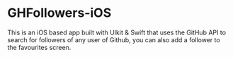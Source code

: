 # GHFollowers-iOS
This is an iOS based app built with UIkit & Swift that uses the GitHub API to search for followers of any user of Github, you can also add a follower to the favourites screen.
